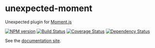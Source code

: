 # unexpected-moment

Unexpected plugin for [Moment.js](http://momentjs.com/)

[![NPM version](https://badge.fury.io/js/unexpected-moment.svg)](http://badge.fury.io/js/unexpected-moment)
[![Build Status](https://travis-ci.org/unexpectedjs/unexpected-moment.svg?branch=master)](https://travis-ci.org/unexpectedjs/unexpected-moment)
[![Coverage Status](https://coveralls.io/repos/unexpectedjs/unexpected-moment/badge.svg)](https://coveralls.io/r/unexpectedjs/unexpected-moment)
[![Dependency Status](https://david-dm.org/unexpectedjs/unexpected-moment.svg)](https://david-dm.org/unexpectedjs/unexpected-moment)

See the [documentation site](http://unexpected.js.org/unexpected-moment).